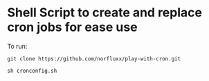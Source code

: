# Shell Script to create and replace cron jobs for ease use

To run: 

```
git clone https://github.com/norfluxx/play-with-cron.git
```
```
sh cronconfig.sh 
```
